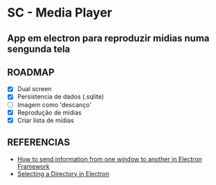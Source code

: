 # SC - Media Player

## App em electron para reproduzir midias numa sengunda tela

## ROADMAP

- [X] Dual screen
- [X] Persistencia de dados (.sqlite)
- [ ] Imagem como 'descanço'
- [X] Reprodução de midias
- [X] Criar lista de mídias

## REFERENCIAS

- [How to send information from one window to another in Electron Framework](https://ourcodeworld.com/articles/read/536/how-to-send-information-from-one-window-to-another-in-electron-framework)
- [Selecting a Directory in Electron](https://jaketrent.com/post/select-directory-in-electron/)
